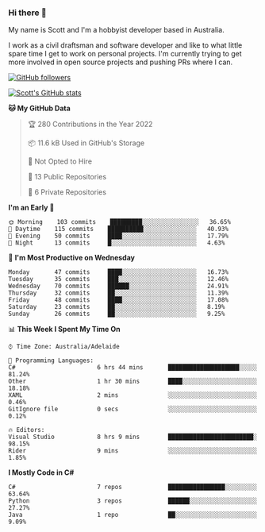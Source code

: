 ### Hi there 👋

My name is Scott and I'm a hobbyist developer based in Australia.

I work as a civil draftsman and software developer and like to what little spare time I get to work on personal projects. I'm currently trying to get more involved in open source projects and pushing PRs where I can. 

[![GitHub followers](https://img.shields.io/github/followers/puppetsw?label=Follow&style=social)](https://github.com/puppetsw?tab=followers)

[![Scott's GitHub stats](https://github-readme-stats.vercel.app/api?username=puppetsw&show_icons=true&theme=dark)](https://github.com/anuraghazra/github-readme-stats)

<!--START_SECTION:waka-->
**🐱 My GitHub Data** 

> 🏆 280 Contributions in the Year 2022
 > 
> 📦 11.6 kB Used in GitHub's Storage 
 > 
> 🚫 Not Opted to Hire
 > 
> 📜 13 Public Repositories 
 > 
> 🔑 6 Private Repositories  
 > 
**I'm an Early 🐤** 

```text
🌞 Morning    103 commits    █████████░░░░░░░░░░░░░░░░   36.65% 
🌆 Daytime    115 commits    ██████████░░░░░░░░░░░░░░░   40.93% 
🌃 Evening    50 commits     ████░░░░░░░░░░░░░░░░░░░░░   17.79% 
🌙 Night      13 commits     █░░░░░░░░░░░░░░░░░░░░░░░░   4.63%

```
📅 **I'm Most Productive on Wednesday** 

```text
Monday       47 commits     ████░░░░░░░░░░░░░░░░░░░░░   16.73% 
Tuesday      35 commits     ███░░░░░░░░░░░░░░░░░░░░░░   12.46% 
Wednesday    70 commits     ██████░░░░░░░░░░░░░░░░░░░   24.91% 
Thursday     32 commits     ██░░░░░░░░░░░░░░░░░░░░░░░   11.39% 
Friday       48 commits     ████░░░░░░░░░░░░░░░░░░░░░   17.08% 
Saturday     23 commits     ██░░░░░░░░░░░░░░░░░░░░░░░   8.19% 
Sunday       26 commits     ██░░░░░░░░░░░░░░░░░░░░░░░   9.25%

```


📊 **This Week I Spent My Time On** 

```text
⌚︎ Time Zone: Australia/Adelaide

💬 Programming Languages: 
C#                       6 hrs 44 mins       ████████████████████░░░░░   81.24% 
Other                    1 hr 30 mins        ████░░░░░░░░░░░░░░░░░░░░░   18.18% 
XAML                     2 mins              ░░░░░░░░░░░░░░░░░░░░░░░░░   0.46% 
GitIgnore file           0 secs              ░░░░░░░░░░░░░░░░░░░░░░░░░   0.12%

🔥 Editors: 
Visual Studio            8 hrs 9 mins        ████████████████████████░   98.15% 
Rider                    9 mins              ░░░░░░░░░░░░░░░░░░░░░░░░░   1.85%

```

**I Mostly Code in C#** 

```text
C#                       7 repos             ████████████████░░░░░░░░░   63.64% 
Python                   3 repos             ██████░░░░░░░░░░░░░░░░░░░   27.27% 
Java                     1 repo              ██░░░░░░░░░░░░░░░░░░░░░░░   9.09%

```



<!--END_SECTION:waka-->

<!--
**puppetsw/puppetsw** is a ✨ _special_ ✨ repository because its `README.md` (this file) appears on your GitHub profile.

Here are some ideas to get you started:

- 🔭 I’m currently working on ...
- 🌱 I’m currently learning ...
- 👯 I’m looking to collaborate on ...
- 🤔 I’m looking for help with ...
- 💬 Ask me about ...
- 📫 How to reach me: ...
- 😄 Pronouns: ...
- ⚡ Fun fact: ...
-->
